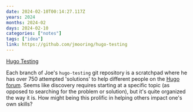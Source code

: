 ```yaml
---
date: 2024-02-10T00:14:27.117Z
years: 2024
months: 2024-02
days: 2024-02-10
categories: ["notes"]
tags: ["idea"]
link: https://github.com/jmooring/hugo-testing
---
```

[Hugo Testing](https://github.com/jmooring/hugo-testing)

Each branch of Joe's `hugo-testing` git repository is a scratchpad where he has over 750 attempted 'solutions' to help different people on the [Hugo forum](https://discourse.gohugo.io). Seems like discovery requires starting at a specific topic (as opposed to searching for the problem or solution), but it's quite organized the way it is. How might being this prolific in helping others impact one's own skills?

